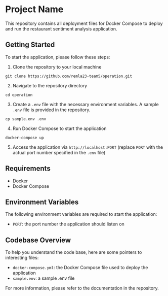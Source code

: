 

# Project Name

This repository contains all deployment files for Docker Compose to deploy and run the restaurant sentiment analysis application.

## Getting Started

To start the application, please follow these steps:

1. Clone the repository to your local machine
```
git clone https://github.com/remla23-team5/operation.git
```
2. Navigate to the repository directory
```
cd operation
```
3. Create a `.env` file with the necessary environment variables. A sample `.env` file is provided in the repository.
```
cp sample.env .env
```
4. Run Docker Compose to start the application
```
docker-compose up
```
5. Access the application via `http://localhost:PORT` (replace `PORT` with the actual port number specified in the `.env` file)

## Requirements

- Docker
- Docker Compose

## Environment Variables

The following environment variables are required to start the application:

- `PORT`: the port number the application should listen on

## Codebase Overview

To help you understand the code base, here are some pointers to interesting files:

- `docker-compose.yml`: the Docker Compose file used to deploy the application
- `sample.env`: a sample .env file

For more information, please refer to the documentation in the repository.